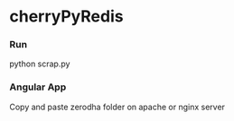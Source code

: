 # cherryPyRedis

### Run
python scrap.py

### Angular App
Copy and paste zerodha folder on apache or nginx server
